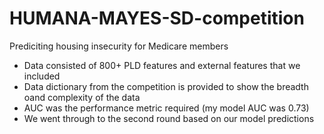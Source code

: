 # HUMANA-MAYES-SD-competition
Prediciting housing insecurity for Medicare members

* Data consisted of 800+ PLD features and external features that we included
* Data dictionary from the competition is provided to show the breadth oand complexity of the data
* AUC was the performance metric required (my model AUC was 0.73)
* We went through to the second round based on our model predictions
